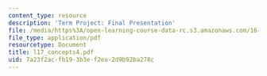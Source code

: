 ```yaml
---
content_type: resource
description: 'Term Project: Final Presentation'
file: /media/https%3A/open-learning-course-data-rc.s3.amazonaws.com/16-881-robust-system-design-summer-1998/7a23f2acfb193b3ef2ea2d9b92ba278c_l17_concepts4.pdf
file_type: application/pdf
resourcetype: Document
title: l17_concepts4.pdf
uid: 7a23f2ac-fb19-3b3e-f2ea-2d9b92ba278c
---
```

